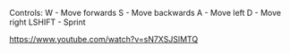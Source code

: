 Controls:
W - Move forwards
S - Move backwards
A - Move left
D - Move right
LSHIFT - Sprint

https://www.youtube.com/watch?v=sN7XSJSlMTQ
